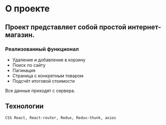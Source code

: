 # О проекте

## Проект представляет собой простой интернет-магазин.

### Реализованный функционал

- Удаление и добавление в корзину
- Поиск по сайту
- Пагинация
- Страница с конкретным товаром
- Подсчёт итоговой стоимости

Все данные приходят с сервера.

## Технологии

`CSS React, React-router, Redux, Redux-thunk, axios`